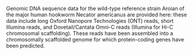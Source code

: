 
Genomic DNA sequence data for the wild-type reference strain Aroian of the major human hookworm Necator americanus are provided here: these data include long Oxford Nanopore Technologies (ONT) reads, short Illumina reads, and Dovetail/Cantata Omni-C reads (Illumina for Hi-C chromosomal scaffolding). These reads have been assembled into a chromosomally scaffolded genome for which protein-coding genes have been predicted.
